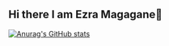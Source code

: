 ## Hi there I am Ezra Magagane👋
[![Anurag's GitHub stats](https://github-readme-stats.vercel.app/api?username=kingezra02)](https://github.com/kingezra02/github-readme-stats)
<!--
**KingEzra02/kingezra02** is a ✨ _special_ ✨ repository because its `README.md` (this file) appears on your GitHub profile.

Here are some ideas to get you started:

- 🔭 I’m currently working on ...
- 🌱 I’m currently learning ...
- 👯 I’m looking to collaborate on ...
- 🤔 I’m looking for help with ...
- 💬 Ask me about ...
- 📫 How to reach me: ...
- 😄 Pronouns: ...
- ⚡ Fun fact: ...
-->
